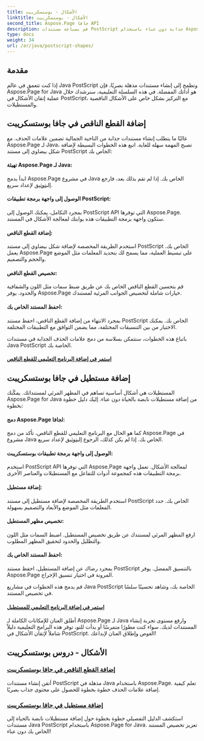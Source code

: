 ```yaml
---
title: الأشكال - بوستسكريبت
linktitle: الأشكال - بوستسكريبت
second_title: Aspose.Page جافا API
description: قم بصياغة مستندات PostScript جذابة دون عناء باستخدام Aspose.Page Java. انغمس في البرامج التعليمية حول إضافة الأشكال الناقصية والمستطيلات، وإنشاء محتوى جذاب بصريًا.
type: docs
weight: 34
url: /ar/java/postscript-shapes/
---
```


## مقدمة

إذا كنت تتعمق في عالم Java PostScript وتطمح إلى إنشاء مستندات مذهلة بصريًا، فإن Aspose.Page for Java هو أداتك المفضلة. في هذه السلسلة التعليمية، سنرشدك خلال عملية إتقان الأشكال في PostScript، مع التركيز بشكل خاص على الأشكال الناقصية والمستطيلات.

## إضافة القطع الناقص في جافا بوستسكريبت

غالبًا ما يتطلب إنشاء مستندات جذابة من الناحية الجمالية تضمين علامات الحذف. مع Aspose.Page لـ Java، تصبح المهمة سهلة للغاية. اتبع هذه الخطوات البسيطة لإضافة شكل بيضاوي إلى مستند PostScript الخاص بك:

#### تهيئة Aspose.Page لـ Java:

 ابدأ بدمج Aspose.Page في مشروع Java الخاص بك. إذا لم تقم بذلك بعد، فارجع إلى[توثيق](https://reference.aspose.com/page/java/) لإعداد سريع.

#### الوصول إلى واجهة برمجة تطبيقات PostScript:
بمجرد التكامل، يمكنك الوصول إلى PostScript API التي توفرها Aspose.Page. ستكون واجهة برمجة التطبيقات هذه بوابتك لمعالجة الأشكال في المستند.

#### إضافة القطع الناقص:
استخدم الطريقة المخصصة لإضافة شكل بيضاوي إلى مستند PostScript الخاص بك. يعمل Aspose.Page على تبسيط العملية، مما يسمح لك بتحديد المعلمات مثل الموضع والحجم والتصميم.

#### تخصيص القطع الناقص:
قم بتحسين القطع الناقص الخاص بك عن طريق ضبط سمات مثل اللون والشفافية والحدود. يوفر Aspose.Page خيارات شاملة لتخصيص الجوانب المرئية لمستندك.

#### احفظ المستند الخاص بك:
بمجرد الانتهاء من إضافة القطع الناقص، احفظ مستند PostScript الخاص بك. يمكنك الاختيار من بين التنسيقات المختلفة، مما يضمن التوافق مع التطبيقات المختلفة.

باتباع هذه الخطوات، ستتمكن بسلاسة من دمج علامات الحذف الجذابة في مستندات Java PostScript الخاصة بك.

#### [استمر في إضافة البرنامج التعليمي للقطع الناقص](./add-ellipse/)

## إضافة مستطيل في جافا بوستسكريبت

المستطيلات هي أشكال أساسية تساهم في المظهر المرئي لمستنداتك. يمكّنك Aspose.Page for Java من إضافة مستطيلات نابضة بالحياة دون عناء. إليك دليل خطوة بخطوة:

#### دمج Aspose.Page لجافا:
 كما هو الحال مع البرنامج التعليمي للقطع الناقص، تأكد من دمج Aspose.Page في مشروع Java الخاص بك. إذا لم يكن كذلك، الرجوع إلى[توثيق](https://reference.aspose.com/page/java/) لإعداد سريع.

#### الوصول إلى واجهة برمجة تطبيقات بوستسكريبت:
استخدم PostScript API التي توفرها Aspose.Page لمعالجة الأشكال. تعمل واجهة برمجة التطبيقات هذه كمجموعة أدوات للتفاعل مع المستطيلات والعناصر الأخرى.

#### إضافة مستطيل:
استخدم الطريقة المخصصة لإضافة مستطيل إلى مستند PostScript الخاص بك. حدد المعلمات مثل الموضع والأبعاد والتصميم بسهولة.

#### تخصيص مظهر المستطيل:
ارفع المظهر المرئي لمستندك عن طريق تخصيص المستطيل. اضبط السمات مثل اللون والتظليل والحدود لتحقيق المظهر المطلوب.

#### احفظ المستند الخاص بك:
بمجرد رضاك عن إضافة المستطيل، احفظ مستند PostScript بالتنسيق المفضل. يوفر Aspose.Page المرونة في اختيار تنسيق الإخراج.

قم بدمج هذه الخطوات في مشاريع Java PostScript الخاصة بك، وشاهد تحسينًا سلسًا في تخصيص المستند.

#### [استمر في إضافة البرنامج التعليمي للمستطيل](./add-rectangle/)

أطلق العنان للإمكانات الكاملة لـ Aspose.Page لـ Java وارفع مستوى تجربة إنشاء المستندات لديك. سواء كنت مطورًا متمرسًا أو بدأت للتو، توفر هذه البرامج التعليمية دليلاً شاملاً لإتقان الأشكال في PostScript. الغوص وإطلاق العنان لإبداعك!
## الأشكال - دروس بوستسكريبت
### [إضافة القطع الناقص في جافا بوستسكريبت](./add-ellipse/)
أتقن إنشاء مستندات PostScript مذهلة في Java باستخدام Aspose.Page. تعلم كيفية إضافة علامات الحذف خطوة بخطوة للحصول على محتوى جذاب بصريًا.
### [إضافة مستطيل في جافا بوستسكريبت](./add-rectangle/)
استكشف الدليل التفصيلي خطوة بخطوة حول إضافة مستطيلات نابضة بالحياة إلى مستندات Java PostScript باستخدام Aspose.Page for Java. تعزيز تخصيص المستند الخاص بك دون عناء!